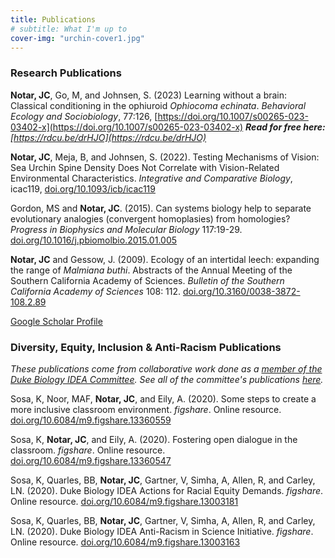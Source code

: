 ```yaml
---
title: Publications
# subtitle: What I'm up to
cover-img: "urchin-cover1.jpg"
---
```


### Research Publications

**Notar, JC**, Go, M, and Johnsen, S. (2023) Learning without a brain: Classical conditioning in the ophiuroid _Ophiocoma echinata_. _Behavioral Ecology and Sociobiology_, 77:126, [https://doi.org/10.1007/s00265-023-03402-x](https://doi.org/10.1007/s00265-023-03402-x)
_**Read for free here:** [https://rdcu.be/drHJO](https://rdcu.be/drHJO)_

**Notar, JC**, Meja, B, and Johnsen, S. (2022). Testing Mechanisms of Vision: Sea Urchin Spine Density Does Not Correlate with Vision-Related Environmental Characteristics. _Integrative and Comparative Biology_, icac119, [doi.org/10.1093/icb/icac119](https://doi.org/10.1093/icb/icac119)

Gordon, MS and **Notar, JC**. (2015). Can systems biology help to separate evolutionary analogies (convergent homoplasies) from homologies? _Progress in Biophysics and Molecular Biology_ 117:19-29. [doi.org/10.1016/j.pbiomolbio.2015.01.005](https://doi.org/10.1016/j.pbiomolbio.2015.01.005)

**Notar, JC** and Gessow, J. (2009). Ecology of an intertidal leech: expanding the range of _Malmiana buthi_. Abstracts of the Annual Meeting of the Southern California Academy of Sciences. _Bulletin of the Southern California Academy of Sciences_ 108: 112. [doi.org/10.3160/0038-3872-108.2.89](https://doi.org/10.3160/0038-3872-108.2.89)

[Google Scholar Profile](https://scholar.google.com/citations?user=eQlRnmEAAAAJ&hl=en&oi=ao)

### Diversity, Equity, Inclusion & Anti-Racism Publications

_These publications come from collaborative work done as a [member of the Duke Biology IDEA Committee](https://jnotar.github.io/dei/). See all of the committee's publications [here](https://sites.duke.edu/biodiversity/publications/)._

Sosa, K, Noor, MAF, **Notar, JC**, and Eily, A. (2020). Some steps to create a more inclusive classroom environment. _figshare_. Online resource. [doi.org/10.6084/m9.figshare.13360559](https://doi.org/10.6084/m9.figshare.13360559)

Sosa, K, **Notar, JC**, and Eily, A. (2020). Fostering open dialogue in the classroom. _figshare_. Online resource. [doi.org/10.6084/m9.figshare.13360547](https://doi.org/10.6084/m9.figshare.13360547)

Sosa, K, Quarles, BB, **Notar, JC**, Gartner, V, Simha, A, Allen, R, and Carley, LN. (2020). Duke Biology IDEA Actions for Racial Equity Demands. _figshare_. Online resource. [doi.org/10.6084/m9.figshare.13003181](https://doi.org/10.6084/m9.figshare.13003181)

Sosa, K, Quarles, BB, **Notar, JC**, Gartner, V, Simha, A, Allen, R, and Carley, LN. (2020). Duke Biology IDEA Anti-Racism in Science Initiative. _figshare_. Online resource. [doi.org/10.6084/m9.figshare.13003163](https://doi.org/10.6084/m9.figshare.13003163)
